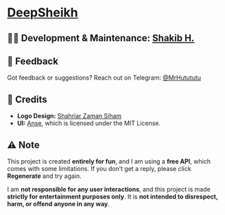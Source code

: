 # [DeepSheikh](https://deepsheikh.tech)

## 👨‍💻 Development & Maintenance: [Shakib H.](https://facebook.com/mrhutututu)

## 💬 Feedback  
Got feedback or suggestions? Reach out on Telegram: [@MrHutututu](https://t.me/MrHutututu)  

## 🎨 Credits  
- **Logo Design:** [Shahriar Zaman Siham](https://facebook.com/shahriar.siham)  
- **UI:** [Anse](https://github.com/anse-app), which is licensed under the MIT License.

## ⚠️ Note  
This project is created **entirely for fun**, and I am using a **free API**, which comes with some limitations. If you don’t get a reply, please click **Regenerate** and try again.  

I am **not responsible for any user interactions**, and this project is made **strictly for entertainment purposes only**. It is **not intended to disrespect, harm, or offend anyone in any way**.  
